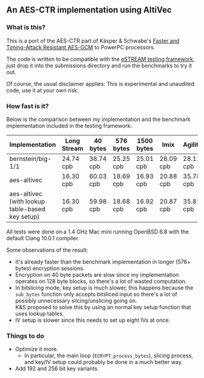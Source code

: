An AES-CTR implementation using AltiVec
---

### What is this?

This is a port of the AES-CTR part of Käsper & Schwabe's
[Faster and Timing-Attack Resistant AES-GCM](https://eprint.iacr.org/2009/129)
to PowerPC processors.

The code is written to be compatible with the
[eSTREAM testing framework](https://www.ecrypt.eu.org/stream/perf/),
just drop it into the submissions directory and run the benchmarks to try it out.

Of course, the usual disclaimer applies: This is experimental and unaudited code,
use it at your own risk.

### How fast is it?

Below is the comparison between my implementation and the benchmark
implementation included in the testing framework:

| Implementation                                  | Long Stream | 40 bytes  | 576 bytes | 1500 bytes | Imix      | Agility   | Key setup      | IV setup     |
|-------------------------------------------------|-------------|-----------|-----------|------------|-----------|-----------|----------------|--------------|
| bernstein/big-1/1                               | 24.74 cpb   | 38.74 cpb | 25.25 cpb | 25.01 cpb  | 26.09 cpb | 28.11 cpb | 233.92 cycles  | 50.06 cycles |
| aes-altivec                                     | 16.30 cpb   | 60.03 cpb | 18.69 cpb | 16.93 cpb  | 20.88 cpb | 35.78 cpb | 5152.13 cycles | 91.26 cycles |
| aes-altivec (with lookup table-based key setup) | 16.30 cpb   | 59.98 cpb | 18.68 cpb | 16.92 cpb  | 20.87 cpb | 35.81 cpb | 2033.00 cycles | 91.06 cycles |

All tests were done on a 1.4 GHz Mac mini running OpenBSD 6.8 with
the default Clang 10.0.1 compiler.

Some observations of the result:
- It's already faster than the benchmark implementation in longer (576+ bytes)
  encryption sessions.
- Encryption on 40 byte packets are slow since my implementation operates on
  128 byte blocks, so there's a lot of wasted computation.
- In bitslicing mode, key setup is much slower, this happens because
  the `sub_bytes` function only accepts bitsliced input so there's a lot
  of possibly unnecessary slicing/unslicing going on. \
  K&S proposed to solve this by using an normal key setup function
  that uses lookup tables.
- IV setup is slower since this needs to set up eight IVs at once.

### Things to do

- Optimize it more.
  - In particular, the main loop (`ECRYPT_process_bytes`), slicing process, and
    key/IV setup could probably be done in a much better way.
- Add 192 and 256 bit key variants.
